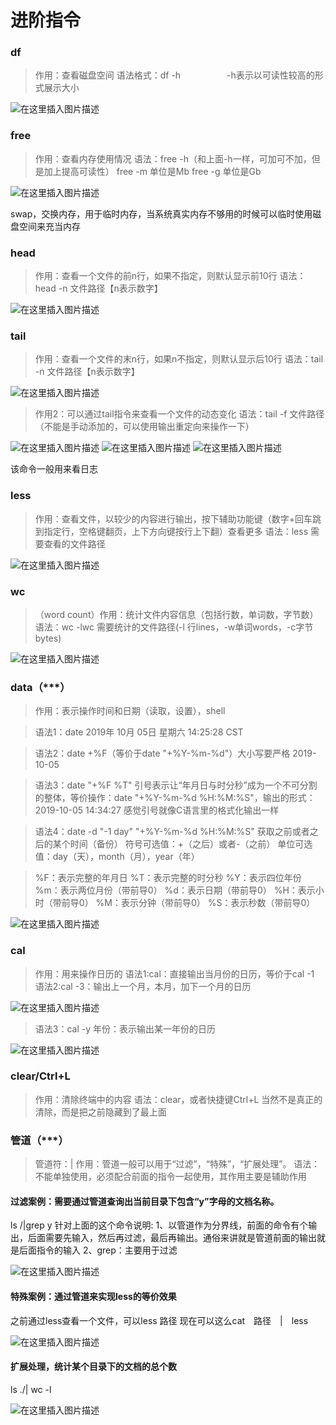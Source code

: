 # 进阶指令
### df
>作用：查看磁盘空间
语法格式：df -h 
&emsp;&emsp;&emsp;&emsp;&emsp;-h表示以可读性较高的形式展示大小

![在这里插入图片描述](https://img-blog.csdnimg.cn/20191005111847346.png)

### free
>作用：查看内存使用情况
语法：free -h（和上面-h一样，可加可不加，但是加上提高可读性）
free -m 单位是Mb
free -g 单位是Gb

![在这里插入图片描述](https://img-blog.csdnimg.cn/2019100511192374.png)

swap，交换内存，用于临时内存，当系统真实内存不够用的时候可以临时使用磁盘空间来充当内存

### head
>作用：查看一个文件的前n行，如果不指定，则默认显示前10行
语法：head -n 文件路径【n表示数字】

![在这里插入图片描述](https://img-blog.csdnimg.cn/20191005112213115.png)

### tail
>作用：查看一个文件的末n行，如果n不指定，则默认显示后10行
语法：tail -n 文件路径【n表示数字】

![在这里插入图片描述](https://img-blog.csdnimg.cn/20191005112327358.png)

>作用2：可以通过tail指令来查看一个文件的动态变化
语法：tail -f 文件路径（不能是手动添加的，可以使用输出重定向来操作一下）

![在这里插入图片描述](https://img-blog.csdnimg.cn/20191005141126441.png)
![在这里插入图片描述](https://img-blog.csdnimg.cn/20191005141152768.png)
![在这里插入图片描述](https://img-blog.csdnimg.cn/20191005141215986.png)

该命令一般用来看日志

### less
>作用：查看文件，以较少的内容进行输出，按下辅助功能键（数字+回车跳到指定行，空格键翻页，上下方向键按行上下翻）查看更多
语法：less 需要查看的文件路径

![在这里插入图片描述](https://img-blog.csdnimg.cn/20191005115247430.png)

### wc
>（word count）作用：统计文件内容信息（包括行数，单词数，字节数）
语法：wc -lwc 需要统计的文件路径(-l 行lines，-w单词words，-c字节bytes)

![在这里插入图片描述](https://img-blog.csdnimg.cn/20191005120224202.png)

### data（***）
>作用：表示操作时间和日期（读取，设置），shell

>语法1：date
2019年 10月 05日 星期六 14:25:28 CST

>语法2：date +%F（等价于date "+%Y-%m-%d"）大小写要严格
2019-10-05

>语法3：date "+%F %T"    引号表示让“年月日与时分秒”成为一个不可分割的整体，等价操作：date "+%Y-%m-%d %H:%M:%S"，输出的形式：2019-10-05 14:34:27
感觉引号就像C语言里的格式化输出一样

>语法4：date -d "-1 day" "+%Y-%m-%d %H:%M:%S"
获取之前或者之后的某个时间（备份）
符号可选值：+（之后）或者-（之前）
单位可选值：day（天），month（月），year（年）

>%F：表示完整的年月日
%T：表示完整的时分秒
%Y：表示四位年份
%m：表示两位月份（带前导0）
%d：表示日期（带前导0）
%H：表示小时（带前导0）
%M：表示分钟（带前导0）
%S：表示秒数（带前导0）

![在这里插入图片描述](https://img-blog.csdnimg.cn/20191005151522966.png)

### cal
>作用：用来操作日历的
语法1:cal：直接输出当月份的日历，等价于cal -1
语法2:cal -3：输出上一个月，本月，加下一个月的日历

![在这里插入图片描述](https://img-blog.csdnimg.cn/20191005151559135.png)
>语法3：cal -y 年份：表示输出某一年份的日历 

![在这里插入图片描述](https://img-blog.csdnimg.cn/20191005151631801.png)

### clear/Ctrl+L
>作用：清除终端中的内容 
语法：clear，或者快捷键Ctrl+L
当然不是真正的清除，而是把之前隐藏到了最上面

### 管道（***）
>管道符：|
作用：管道一般可以用于“过滤”，“特殊”，“扩展处理”。
语法：不能单独使用，必须配合前面的指令一起使用，其作用主要是辅助作用

#### 过滤案例：需要通过管道查询出当前目录下包含“y”字母的文档名称。
ls /|grep y
针对上面的这个命令说明:
1、以管道作为分界线，前面的命令有个输出，后面需要先输入，然后再过滤，最后再输出。通俗来讲就是管道前面的输出就是后面指令的输入
2、grep：主要用于过滤

![在这里插入图片描述](https://img-blog.csdnimg.cn/20191005165452673.png)

#### 特殊案例：通过管道来实现less的等价效果
之前通过less查看一个文件，可以less 路径
现在可以这么cat&emsp;路径&emsp;|&emsp;less

![在这里插入图片描述](https://img-blog.csdnimg.cn/20191005165534912.png)

#### 扩展处理，统计某个目录下的文档的总个数
ls ./| wc -l

![在这里插入图片描述](https://img-blog.csdnimg.cn/20191005165612248.png)
